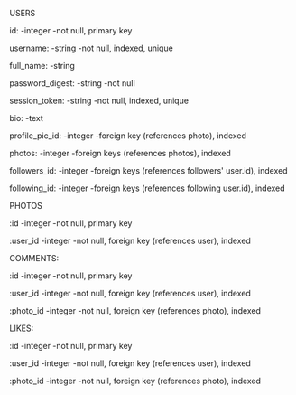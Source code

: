 USERS

id:
-integer
  -not null, primary key

username:
-string
  -not null, indexed, unique

full_name:
-string

password_digest:
-string
  -not null

session_token:
-string
  -not null, indexed, unique

bio:
-text

profile_pic_id:
-integer
  -foreign key (references photo), indexed

photos:
-integer
  -foreign keys (references photos), indexed

followers_id:
-integer
  -foreign keys (references followers' user.id), indexed

following_id:
-integer
  -foreign keys (references following user.id), indexed



PHOTOS

:id
  -integer
    -not null, primary key

:user_id
  -integer
    -not null, foreign key (references user), indexed




COMMENTS:

:id
  -integer
    -not null, primary key

:user_id
  -integer
    -not null, foreign key (references user), indexed

:photo_id
  -integer
    -not null, foreign key (references photo), indexed




LIKES:

:id
  -integer
    -not null, primary key

:user_id
  -integer
    -not null, foreign key (references user), indexed

:photo_id
  -integer
    -not null, foreign key (references photo), indexed
